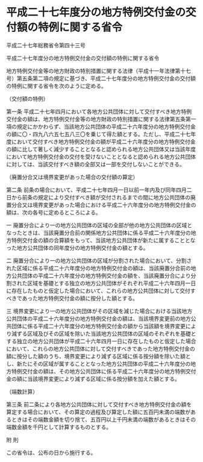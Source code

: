 # 平成二十七年度分の地方特例交付金の交付額の特例に関する省令

平成二十七年総務省令第四十三号

平成二十七年度分の地方特例交付金の交付額の特例に関する省令

地方特例交付金等の地方財政の特別措置に関する法律（平成十一年法律第十七号）第五条第二項の規定に基づき、平成二十七年度分の地方特例交付金の交付額の特例に関する省令を次のように定める。

（交付額の特例）

第一条 平成二十七年四月において各地方公共団体に対して交付すべき地方特例交付金の額は、地方特例交付金等の地方財政の特別措置に関する法律第五条第一項の規定にかかわらず、当該地方公共団体の平成二十六年度分の地方特例交付金の額に〇・四九八六五七五八三〇を乗じて得た額とする。ただし、平成二十七年度において交付すべき地方特例交付金の額が平成二十六年度分の地方特例交付金の額に比して著しく減少することとなると認められる地方公共団体又は当該年度において地方特例交付金の交付を受けないこととなると認められる地方公共団体に対しては、当該交付すべき額の全部又は一部を交付しないことができる。

（廃置分合又は境界変更があった場合の交付額の算定）

第二条 前条の場合において、平成二十七年四月一日以前一年内及び同年四月二日から前条の規定により交付すべき額が交付されるまでの間に地方公共団体の廃置分合又は境界変更があった場合における平成二十六年度分の地方特例交付金の額は、次の各号に定めるところによる。

一 廃置分合により一の地方公共団体の区域の全部が他の地方公共団体の区域となったときは、当該廃置分合前の関係地方公共団体に係る平成二十六年度分の地方特例交付金の額の合算額をもって、当該地方公共団体が新たに属することとなった地方公共団体の同年度分の地方特例交付金の額とする。

二 廃置分合により一の地方公共団体の区域が分割された場合において、分割された区域に係る平成二十六年度分の地方特例交付金の額は、当該廃置分合前の地方公共団体の平成二十六年度分の地方特例交付金の額を、当該廃置分合により分割された区域を基礎とする独立の地方公共団体がそれぞれ平成二十六年四月一日に存在したものと仮定した場合において、これらの地方公共団体に対して交付すべきであった地方特例交付金の額に按分した額とする。

三 境界変更により一の地方公共団体がその区域を減じた場合における当該地方公共団体の平成二十六年度分の地方特例交付金の額は、当該境界変更前の地方公共団体に係る平成二十六年度分の地方特例交付金の額から当該額を境界変更により減ずる区域及びその区域を除いた当該地方公共団体の区域のそれぞれを基礎とする独立の地方公共団体が平成二十六年四月一日に存在したものと仮定した場合において、これらの地方公共団体に対して交付すべきであった地方特例交付金の額に按分した額のうち、境界変更により減ずる区域に係る按分額を除いた額とし、新たにその区域が属することとなった地方公共団体の平成二十六年度分の地方特例交付金の額は、その地方公共団体に係る平成二十六年度分の地方特例交付金の額に当該境界変更により減ずる区域に係る按分額を加えた額とする。

（端数計算）

第三条 前二条により各地方公共団体に対して交付すべき地方特例交付金の額を算定する場合において、その算定の過程及び算定した額に五百円未満の端数があるときはその端数金額を切り捨て、五百円以上千円未満の端数があるときはその端数金額を千円として計算するものとする。

附 則

この省令は、公布の日から施行する。
